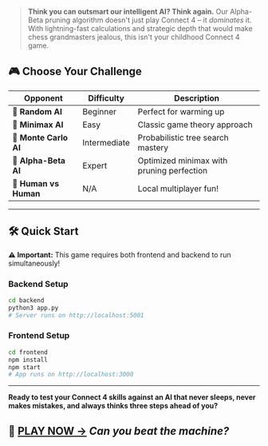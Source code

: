 > **Think you can outsmart our intelligent AI? Think again.** Our Alpha-Beta pruning algorithm doesn't just play Connect 4 – it *dominates* it. With lightning-fast calculations and strategic depth that would make chess grandmasters jealous, this isn't your childhood Connect 4 game.

## 🎮 **Choose Your Challenge**

| Opponent | Difficulty | Description |
|----------|------------|-------------|
| 🎲 **Random AI** | Beginner | Perfect for warming up |
| 🤔 **Minimax AI** | Easy | Classic game theory approach |
| 🎯 **Monte Carlo AI** | Intermediate | Probabilistic tree search mastery |
| 🧠 **Alpha-Beta AI** | Expert | Optimized minimax with pruning perfection |
| 👥 **Human vs Human** | N/A | Local multiplayer fun! |

---

## 🛠️ **Quick Start**

**⚠️ Important:** This game requires both frontend and backend to run simultaneously!

### Backend Setup
```bash
cd backend
python3 app.py
# Server runs on http://localhost:5001
```

### Frontend Setup  
```bash
cd frontend
npm install
npm start
# App runs on http://localhost:3000
```

---

**Ready to test your Connect 4 skills against an AI that never sleeps, never makes mistakes, and always thinks three steps ahead of you?**

## 🎯 **[PLAY NOW →](http://localhost:3000)** *Can you beat the machine?*
